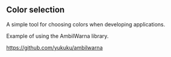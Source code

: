 ## Color selection
A simple tool for choosing colors when developing applications.

Example of using the AmbilWarna library.

https://github.com/yukuku/ambilwarna


